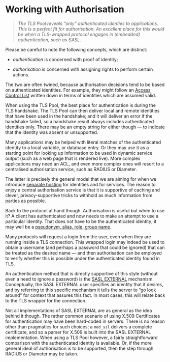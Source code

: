 Working with Authorisation
==========================

>   *The TLS Pool reveals “only” authenticated identies to applications.  This
>   is a perfect fit for authorisation.  An excellent place for this would be
>   when a TLS-wrapped protocol engages in (embedded) authentication, such as
>   SASL.*

Please be careful to note the following concepts, which are distinct:

-   *authentication* is concerned with proof of identity;

-   *authorisation* is concerned with assigning rights to perform certain
    actions.

The two are often twined, because authorisation decisions tend to be based on
authenticated identities.  For example, they might follow an [Access Control
List](http://donai.arpa2.net/acl.html) written down in terms of identities which
are assumed valid.

When using the TLS Pool, the best place for authentication is during the TLS
handshake.  The TLS Pool can then deliver local and remote identities that have
been used in the handshake; and it will deliver an error if the handshake
failed, so a handshake result always includes authenticated identities only.
There may be an empty string for either though — to indicate that the identity
was absent or unsupported.

Many applications may be helped with literal matches of the authenticated
identity to a local variable, or database entry.  Or they may use it as a
starting point for looking up information to be used in dynamic service output
(such as a web page that is rendered live).  More complex applications may need
an ACL, and even more complex ones will resort to a centralised authorisation
service, such as RADIUS or Diameter.

The latter is precisely the general model that we are aiming for when we
introduce [separate
hosting](http://internetwide.org/blog/2014/11/19/back-to-hosting.html) for
identities and for services.  The reason to enjoy a central authorisation
service is that it is supportive of caching and clever, privacy-supportive
tricks to withhold as much information from parties as possible.

Back to the protocol at hand though.  Authorisation is useful but when to use
it?  A client has authenticated and now needs to make an attempt to use a
particular identity.  That does not have to be the authenticated identity; it
may well be a [pseudonym, alias, role, group
name](http://internetwide.org/blog/2015/04/23/id-3-idforms.html).

Many protocols will request a login from the user, even when they are running
inside a TLS connection.  This wrapped login may indeed be used to obtain a
username (and perhaps a password that could be ignored) that can be treated as
the desired name — and then authorisation can be employed to verify whether this
is possible under the authenticated identity found in TLS.

An authentication method that is directly supportive of this style (without even
a need to ignore a password) is the [SASL
EXTERNAL](https://tools.ietf.org/html/rfc4422#appendix-A) mechanism.
Conceptually, the SASL EXTERNAL user specifies an identity that it desires, and
by referring to this specific mechanism it tells the server to “go look around”
for context that assures this fact.  In most cases, this will relate back to the
TLS wrapper for the connection.

Not all implementations of SASL EXTERNAL are as general as the idea behind it
though.  The rather common scenario of using X.509 Certificates for
authentication may have been hard-coded in servers.  There is no reason other
than pragmatics for such choices; a `mod_ssl` delivers a complete certificate,
and so a parser for X.509 is built into the SASL EXTERNAL implementation.  When
using a TLS Pool however, a fairly straightforward comparison with the
authenticated identity is available.  Or, if the more general ideal of
authorisation is to be supported, then the step through RADIUS or Diameter may
be taken.

